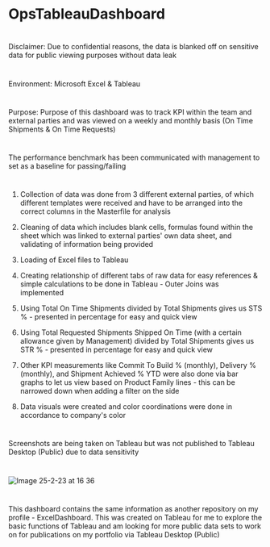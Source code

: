 # OpsTableauDashboard
#
Disclaimer: Due to confidential reasons, the data is blanked off on sensitive data for public viewing purposes without data leak
#
Environment: Microsoft Excel & Tableau
#
Purpose: Purpose of this dashboard was to track KPI within the team and external parties and was viewed on a weekly and monthly basis (On Time Shipments & On Time Requests)
#
The performance benchmark has been communicated with management to set as a baseline for passing/failing
#
1. Collection of data was done from 3 different external parties, of which different templates were received and have to be arranged into the correct columns in the Masterfile for analysis 

2. Cleaning of data which includes blank cells, formulas found within the sheet which was linked to external parties' own data sheet, and validating of information being provided

3. Loading of Excel files to Tableau

4. Creating relationship of different tabs of raw data for easy references & simple calculations to be done in Tableau - Outer Joins was implemented

5. Using Total On Time Shipments divided by Total Shipments gives us STS % - presented in percentage for easy and quick view

6. Using Total Requested Shipments Shipped On Time (with a certain allowance given by Management) divided by Total Shipments gives us STR % - presented in percentage for easy and quick view

7. Other KPI measurements like Commit To Build % (monthly), Delivery % (monthly), and Shipment Achieved % YTD were also done via bar graphs to let us view based on Product Family lines - this can be narrowed down when adding a filter on the side

8. Data visuals were created and color coordinations were done in accordance to company's color

#
Screenshots are being taken on Tableau but was not published to Tableau Desktop (Public) due to data sensitivity
#
![Image 25-2-23 at 16 36](https://user-images.githubusercontent.com/124645829/221348116-2caead58-52a2-44f8-ba12-6dd9ab9912f1.jpg)
#
This dashboard contains the same information as another repository on my profile - ExcelDashboard. This was created on Tableau for me to explore the basic functions of Tableau and am looking for more public data sets to work on for publications on my portfolio via Tableau Desktop (Public)

